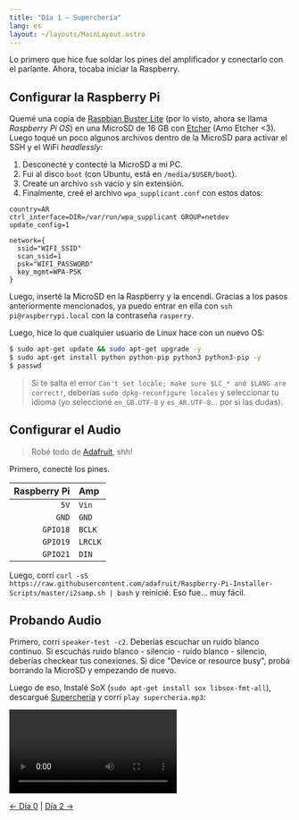 ```yaml
---
title: "Día 1 — Superchería"
lang: es
layout: ~/layouts/MainLayout.astro
---
```


Lo primero que hice fue soldar los pines del amplificador y conectarlo con el parlante. Ahora, tocaba iniciar la Raspberry.

## Configurar la Raspberry Pi

Quemé una copia de [Raspbian Buster Lite](https://www.raspberrypi.org/downloads/raspberry-pi-os/) (por lo visto, ahora se llama *Raspberry Pi OS*) en una MicroSD de 16 GB con [Etcher](https://www.balena.io/etcher/) (Amo Etcher <3). Luego toqué un poco algunos archivos dentro de la MicroSD para activar el SSH y el WiFi *headlessly*:

1. Desconecté y contecté la MicroSD a mi PC.
2. Fui al disco `boot` (con Ubuntu, está en `/media/$USER/boot`).
3. Create un archivo `ssh` vacío y sin extensión.
4. Finalmente, creé el archivo `wpa_supplicant.conf` con estos datos:
```
country=AR
ctrl_interface=DIR=/var/run/wpa_supplicant GROUP=netdev
update_config=1

network={
  ssid="WIFI_SSID"
  scan_ssid=1
  psk="WIFI_PASSWORD"
  key_mgmt=WPA-PSK
}
```

Luego, inserté la MicroSD en la Raspberry y la encendí. Gracias a los pasos anteriormente mencionados, ya puedo entrar en ella con `ssh pi@raspberrypi.local` con la contraseña `rasperry`.

Luego, hice lo que cualquier usuario de Linux hace con un nuevo OS:
```bash
$ sudo apt-get update && sudo apt-get upgrade -y
$ sudo apt-get install python python-pip python3 python3-pip -y
$ passwd
```

> Si te salta el error `Can't set locale; make sure $LC_* and $LANG are correct!`, deberías `sudo dpkg-reconfigure locales` y seleccionar tu idioma (yo seleccioné `en_GB.UTF-8` y `es_AR.UTF-8`... por si las dudas).

## Configurar el Audio

> Robé todo de [Adafruit](https://learn.adafruit.com/adafruit-max98357-i2s-class-d-mono-amp/overview), shh!

Primero, conecté los pines.

| Raspberry Pi | Amp     |
| -----------: | :------ |
|         `5V` | `Vin`   |
|        `GND` | `GND`   |
|     `GPIO18` | `BCLK`  |
|     `GPIO19` | `LRCLK` |
|     `GPIO21` | `DIN`   |

Luego, corrí `curl -sS https://raw.githubusercontent.com/adafruit/Raspberry-Pi-Installer-Scripts/master/i2samp.sh | bash` y reinicié. Eso fue... muy fácil.

## Probando Audio

Primero, corrí `speaker-test -c2`. Deberías escuchar un ruido blanco continuo. Si escuchás ruido blanco - silencio - ruido blanco - silencio, deberías checkear tus conexiones. Si dice "Device or resource busy", probá borrando la MicroSD y empezando de nuevo.

Luego de eso, Instalé SoX (`sudo apt-get install sox libsox-fmt-all`), descargué [Superchería](https://www.youtube.com/watch?v=bA3ePHU00KY) y corrí `play supercheria.mp3`:

![@direct Se la dedico a Vitale por ayudarme con el amplificador](/images/docs/the-cloc/supercheria.mp4)

[&larr; Día 0](/images/docs/docs/the-cloc/dia-0) | [Día 2 &rarr;](/images/docs/docs/the-cloc/dia-2)